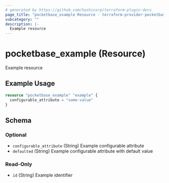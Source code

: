 ```yaml
---
# generated by https://github.com/hashicorp/terraform-plugin-docs
page_title: "pocketbase_example Resource - terraform-provider-pocketbase"
subcategory: ""
description: |-
  Example resource
---
```


# pocketbase_example (Resource)

Example resource

## Example Usage

```terraform
resource "pocketbase_example" "example" {
  configurable_attribute = "some-value"
}
```

<!-- schema generated by tfplugindocs -->
## Schema

### Optional

- `configurable_attribute` (String) Example configurable attribute
- `defaulted` (String) Example configurable attribute with default value

### Read-Only

- `id` (String) Example identifier
